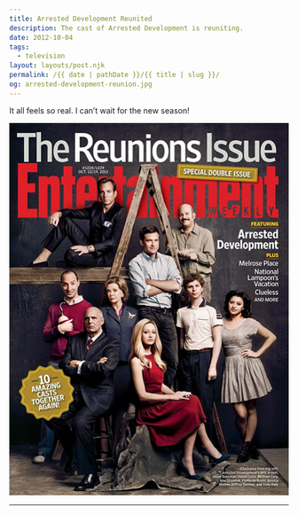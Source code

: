 ```yaml
---
title: Arrested Development Reunited
description: The cast of Arrested Development is reuniting.
date: 2012-10-04
tags: 
  - television
layout: layouts/post.njk
permalink: /{{ date | pathDate }}/{{ title | slug }}/
og: arrested-development-reunion.jpg
---
```


It all feels so real. I can’t wait for the new season!

![Entertainment Weekly cover with the cast of Arrested Development](/img/arrested-development-reunion.jpg)

---
